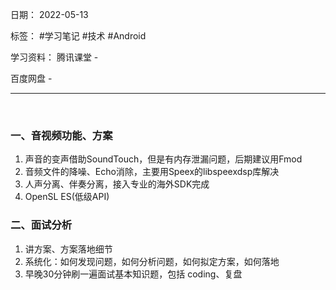 日期： 2022-05-13

标签： #学习笔记 #技术 #Android 

学习资料： 
腾讯课堂 - 

百度网盘 - 

---
<br>

### 一、音视频功能、方案
1. 声音的变声借助SoundTouch，但是有内存泄漏问题，后期建议用Fmod
2. 音频文件的降噪、Echo消除，主要用Speex的libspeexdsp库解决
3. 人声分离、伴奏分离，接入专业的海外SDK完成
4. OpenSL ES(低级API)


### 二、面试分析
1. 讲方案、方案落地细节
2. 系统化：如何发现问题，如何分析问题，如何拟定方案，如何落地
3. 早晚30分钟刷一遍面试基本知识题，包括 coding、复盘